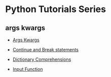 # Python Tutorials Series

## args kwargs
- [Args Kwargs](https://github.com/CodingMantras/PythonTutorials/tree/master/args_kwargs)

- [Continue and Break statements](https://github.com/CodingMantras/PythonTutorials/tree/master/cont_break)

- [Dictionary Comprehensions](https://github.com/CodingMantras/PythonTutorials/tree/master/cont_break)

- [Input Function](https://github.com/CodingMantras/PythonTutorials/tree/master/input_tut)